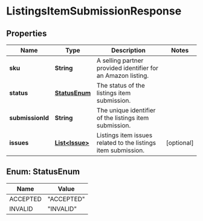 
# ListingsItemSubmissionResponse

## Properties
Name | Type | Description | Notes
------------ | ------------- | ------------- | -------------
**sku** | **String** | A selling partner provided identifier for an Amazon listing. | 
**status** | [**StatusEnum**](#StatusEnum) | The status of the listings item submission. | 
**submissionId** | **String** | The unique identifier of the listings item submission. | 
**issues** | [**List&lt;Issue&gt;**](Issue.md) | Listings item issues related to the listings item submission. |  [optional]


<a name="StatusEnum"></a>
## Enum: StatusEnum
Name | Value
---- | -----
ACCEPTED | &quot;ACCEPTED&quot;
INVALID | &quot;INVALID&quot;



